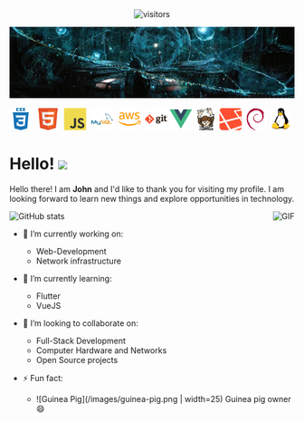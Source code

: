<p align="center">
    <img align="center" alt="visitors" src="https://gpvc.arturio.dev/monill" />
</p>

![Header](/images/1516527782128.jpg)

<div>
  <img src="https://github.com/devicons/devicon/blob/master/icons/css3/css3-plain-wordmark.svg"  title="CSS3" alt="CSS" width="40" height="40"/>&nbsp;
  <img src="https://github.com/devicons/devicon/blob/master/icons/html5/html5-original.svg" title="HTML5" alt="HTML" width="40" height="40"/>&nbsp;
  <img src="https://github.com/devicons/devicon/blob/master/icons/javascript/javascript-original.svg" title="JavaScript" alt="JavaScript" width="40" height="40"/>&nbsp;
  <img src="https://github.com/devicons/devicon/blob/master/icons/mysql/mysql-original-wordmark.svg" title="MySQL"  alt="MySQL" width="40" height="40"/>&nbsp;
  <img src="https://github.com/devicons/devicon/blob/master/icons/amazonwebservices/amazonwebservices-plain-wordmark.svg" title="AWS" alt="AWS" width="40" height="40"/>&nbsp;
  <img src="https://github.com/devicons/devicon/blob/master/icons/git/git-original-wordmark.svg" title="Git" alt="Git" width="40" height="40"/>
  <img src="https://github.com/devicons/devicon/blob/master/icons/vuejs/vuejs-original.svg" title="Vue" alt="Vue" width="40" height="40"/>
  <img src="https://github.com/devicons/devicon/blob/master/icons/composer/composer-original.svg" title="Composer" alt="Composer" width="40" height="40"/>
  <img src="https://github.com/devicons/devicon/blob/master/icons/laravel/laravel-plain.svg" title="Laravel" alt="Laravel" width="40" height="40"/>
  <img src="https://github.com/devicons/devicon/blob/master/icons/debian/debian-original.svg" title="Debian" alt="Debian" width="40" height="40"/>
  <img src="https://github.com/devicons/devicon/blob/master/icons/linux/linux-original.svg" title="Linux" alt="Linux" width="40" height="40"/>
</div>

# Hello! <img src="https://raw.githubusercontent.com/nixin72/nixin72/master/wave.gif" width="30px">

Hello there! I am **John** and I'd like to thank you for visiting my profile. I am looking forward to learn new things and explore opportunities in technology.

<img align="right" height="270px" alt="GIF" src="https://i.pinimg.com/originals/e4/26/70/e426702edf874b181aced1e2fa5c6cde.gif" />

![GitHub stats](https://github-readme-stats.vercel.app/api?username=monill)

- 🔭 I’m currently working on:
  - Web-Development
  - Network infrastructure

- 🌱 I’m currently learning:
  - Flutter
  - VueJS

- 👯 I’m looking to collaborate on:
  - Full-Stack Development
  - Computer Hardware and Networks
  - Open Source projects

- ⚡ Fun fact:
  - ![Guinea Pig](/images/guinea-pig.png | width=25) Guinea pig owner 😄

<!--
Here are some ideas to get you started:
- 🤔 I’m looking for help with ...
- 💬 Ask me about ...
- 📫 How to reach me: ...
-->
